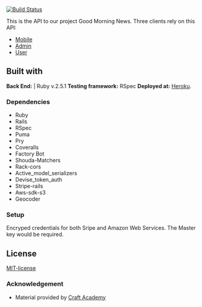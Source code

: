 [![Build Status](https://semaphoreci.com/api/v1/jennymalmefeldt/api_good_morning_news-04b3ec9f-8176-4340-9119-9728bc3a9a37/branches/development/badge.svg)](https://semaphoreci.com/jennymalmefeldt/api_good_morning_news-04b3ec9f-8176-4340-9119-9728bc3a9a37)

This is the API to our project Good Morning News. 
Three clients rely on this API:
- [Mobile](https://github.com/FacundoOs/mobile_good_morning_news)
- [Admin](https://github.com/FacundoOs/client_admin_good_morning_news)
- [User](https://github.com/FacundoOs/client_user_good_morning_news)


## Built with
**Back End:** | Ruby v.2.5.1
**Testing framework:** RSpec
**Deployed at:** [Heroku](https://good-morning-news-team1.herokuapp.com).

### Dependencies  
* Ruby
* Rails
* RSpec
* Puma
* Pry
* Coveralls
* Factory Bot
* Shouda-Matchers
* Rack-cors 
* Active_model_serializers
* Devise_token_auth
* Stripe-rails
* Aws-sdk-s3
* Geocoder
  
### Setup   
Encryped credentials for both Sripe and Amazon Web Services. The Master key would be required. 


## License  
[MIT-license](https://en.wikipedia.org/wiki/MIT_License)

### Acknowledgement  
- Material provided by [Craft Academy](https://craftacademy.se)
